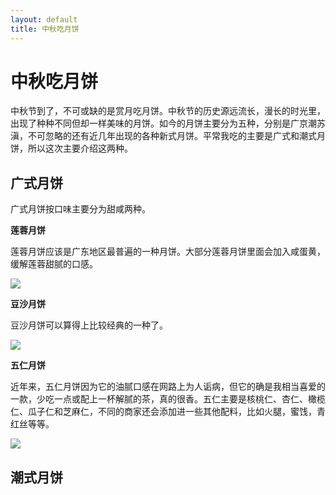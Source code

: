 ```yaml
---
layout: default
title: 中秋吃月饼
---
```


# 中秋吃月饼

中秋节到了，不可或缺的是赏月吃月饼。中秋节的历史源远流长，漫长的时光里，出现了种种不同但却一样美味的月饼。如今的月饼主要分为五种，分别是广京潮苏滇，不可忽略的还有近几年出现的各种新式月饼。平常我吃的主要是广式和潮式月饼，所以这次主要介绍这两种。

## 广式月饼

广式月饼按口味主要分为甜咸两种。

**莲蓉月饼**

莲蓉月饼应该是广东地区最普遍的一种月饼。大部分莲蓉月饼里面会加入咸蛋黄，缓解莲蓉甜腻的口感。

![](https://timgsa.baidu.com/timg?image&quality=80&size=b9999_10000&sec=1537634775513&di=26226f85a02a47b547200af5da97677d&imgtype=jpg&src=http%3A%2F%2Fimg4.imgtn.bdimg.com%2Fit%2Fu%3D3868218439%2C1548987333%26fm%3D214%26gp%3D0.jpg)

**豆沙月饼**

豆沙月饼可以算得上比较经典的一种了。

![](https://timgsa.baidu.com/timg?image&quality=80&size=b9999_10000&sec=1537634727603&di=fbc5026e8316d47e549c741d778d547e&imgtype=0&src=http%3A%2F%2Fwww.djyyw.cn%2Fupload%2Fimg%2FpoSI1YUcxtOw3hfPpivZN5TyLYcTuulUtjt0WWILUA0EF83yZG5sewXDY8mRq3-pNfOPFwGKm8Y1Vg4jzVNpUtl%2F6i%2FEsvU1SdpXRU1m-Xyu4tkUnJZyh3mhGEdQpi5vCs4oXBTKNhc4JgWJWFIB3siDU6hY.jpg)

**五仁月饼**

近年来，五仁月饼因为它的油腻口感在网路上为人诟病，但它的确是我相当喜爱的一款，少吃一点或配上一杯解腻的茶，真的很香。五仁主要是核桃仁、杏仁、橄榄仁、瓜子仁和芝麻仁，不同的商家还会添加进一些其他配料，比如火腿，蜜饯，青红丝等等。

![](https://timgsa.baidu.com/timg?image&quality=80&size=b9999_10000&sec=1537635389448&di=cf8ed0ea25f3be9695e84c4e2b5407d2&imgtype=0&src=http%3A%2F%2Fimgsrc.baidu.com%2Fimage%2Fc0%253Dpixel_huitu%252C0%252C0%252C294%252C40%2Fsign%3D18713e2fc4fc1e17e9b2847123e8936f%2F6f061d950a7b0208202cb6d869d9f2d3572cc826.jpg)
 
## 潮式月饼

